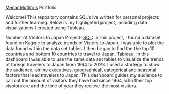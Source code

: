 [Menar Muflihi's](https://www.linkedin.com/in/menar-muflihi/) Portfolio

Welcome! This repository contains SQL's ive written for personal projects and further learning. Below is my highlighted project, including data visualizations I created using Tableau. 

Number of Visitors to Japan Project-
[SQL](https://github.com/muflihim/SQL-Portfolio/blob/main/Number%20of%20Visitors%20to%20Japan): In this project, I found a dataset found on Kaggle to analyze trends of Vistors to Japan. I was able to plot the data found within the data set tables. I then began to find the the top 10 countries and bottom 10 countries to travel to Japan. 
[Tableau](https://public.tableau.com/app/profile/menar.muflihi7214/viz/VisitorsthatTraveltoJapan/Dashboard2?publish=yes): In this dashboard I was able to use the same data set tables to visualize the trends of foreign travelers to Japan from 1964 to 2023. I used a startegy to show the audience, airline executives, geographical, categorical and seasonal factors that lead travelers to Japan. This dashboard guides my audience to call out the amount of visitors they have had since 1964, who their top visotors are and the time of year they recieve the most visitors. 




